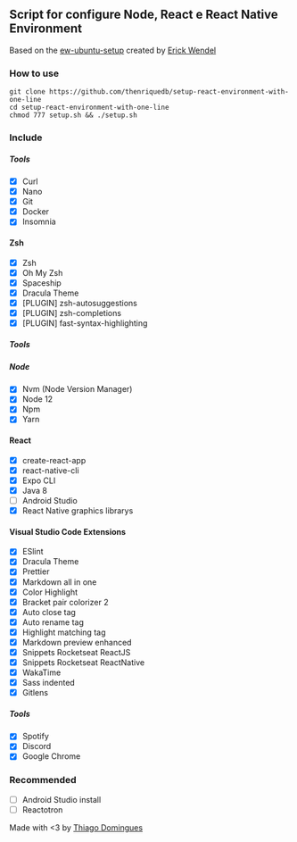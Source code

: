 ## Script for configure Node, React e React Native Environment

Based on the [ew-ubuntu-setup](https://github.com/ErickWendel/ew-ubuntu-setup "ew-ubuntu-setup") created by [Erick Wendel](https://github.com/ErickWendel/ "Erick Github")

### How to use

```
git clone https://github.com/thenriquedb/setup-react-environment-with-one-line
cd setup-react-environment-with-one-line
chmod 777 setup.sh && ./setup.sh
```

### Include

##### Tools

- [x] Curl
- [x] Nano
- [x] Git
- [x] Docker
- [x] Insomnia

#### Zsh

- [x] Zsh
- [x] Oh My Zsh
- [x] Spaceship
- [x] Dracula Theme
- [x] [PLUGIN] zsh-autosuggestions
- [x] [PLUGIN] zsh-completions
- [x] [PLUGIN] fast-syntax-highlighting

##### Tools

##### Node

- [x] Nvm (Node Version Manager)
- [x] Node 12
- [x] Npm
- [x] Yarn

#### React

- [x] create-react-app
- [x] react-native-cli
- [x] Expo CLI
- [x] Java 8
- [ ] Android Studio
- [x] React Native graphics librarys

#### Visual Studio Code Extensions

- [x] ESlint
- [x] Dracula Theme
- [x] Prettier
- [x] Markdown all in one
- [x] Color Highlight
- [x] Bracket pair colorizer 2
- [x] Auto close tag
- [x] Auto rename tag
- [x] Highlight matching tag
- [x] Markdown preview enhanced
- [x] Snippets Rocketseat ReactJS
- [x] Snippets Rocketseat ReactNative
- [x] WakaTime
- [x] Sass indented
- [x] Gitlens

##### Tools

- [x] Spotify
- [x] Discord
- [x] Google Chrome

### Recommended

- [ ] Android Studio install
- [ ] Reactotron

Made with <3 by [Thiago Domingues](https://thiagodomingues.netlify.app/ "My personal page")
